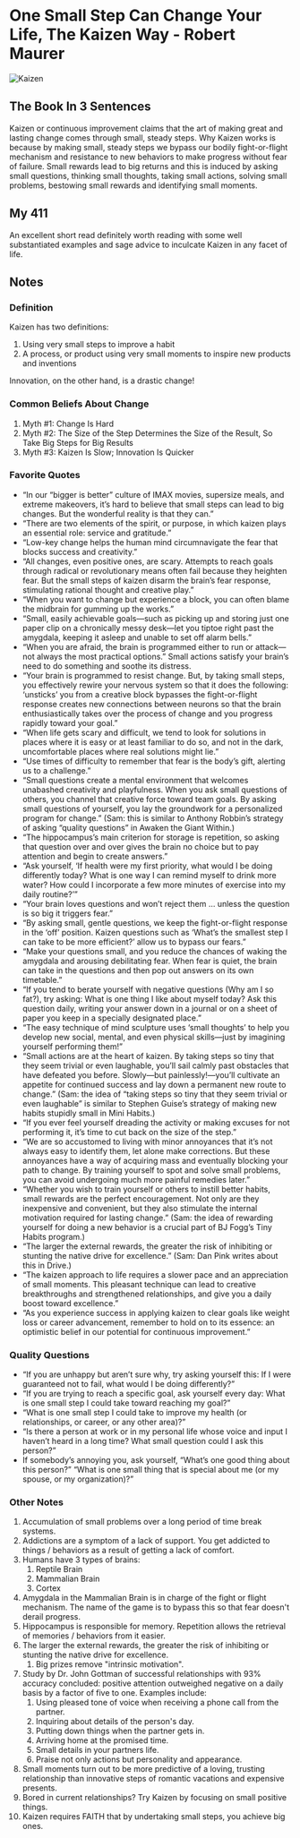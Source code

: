 # One Small Step Can Change Your Life, The Kaizen Way - Robert Maurer

![Kaizen](Images/OneSmallStep_Kaizen.jpg)

## The Book In 3 Sentences

Kaizen or continuous improvement claims that the art of making great and lasting change comes through small, steady steps. Why Kaizen works is because by making small, steady steps we bypass our bodily fight-or-flight mechanism and resistance to new behaviors to make progress without fear of failure. Small rewards lead to big returns and this is induced by asking small questions, thinking small thoughts, taking small actions, solving small problems, bestowing small rewards and identifying small moments. 

## My 411

An excellent short read definitely worth reading with some well substantiated examples and sage advice to inculcate Kaizen in any facet of life. 

## Notes

### Definition

Kaizen has two definitions:

1. Using very small steps to improve a habit
2. A process, or product using very small moments to inspire new products and inventions

Innovation, on the other hand, is a drastic change!

### Common Beliefs About Change
1. Myth #1: Change Is Hard
2. Myth #2: The Size of the Step Determines the Size of the Result, So Take Big Steps for Big Results
3. Myth #3: Kaizen Is Slow; Innovation Is Quicker

### Favorite Quotes

- “In our “bigger is better” culture of IMAX movies, supersize meals, and extreme makeovers, it’s hard to believe that small steps can lead to big changes. But the wonderful reality is that they can.”
- “There are two elements of the spirit, or purpose, in which kaizen plays an essential role: service and gratitude.”
- “Low-key change helps the human mind circumnavigate the fear that blocks success and creativity.”
- “All changes, even positive ones, are scary. Attempts to reach goals through radical or revolutionary means often fail because they heighten fear. But the small steps of kaizen disarm the brain’s fear response, stimulating rational thought and creative play.”
- “When you want to change but experience a block, you can often blame the midbrain for gumming up the works.”
- “Small, easily achievable goals—such as picking up and storing just one paper clip on a chronically messy desk—let you tiptoe right past the amygdala, keeping it asleep and unable to set off alarm bells.”
- “When you are afraid, the brain is programmed either to run or attack—not always the most practical options.”
Small actions satisfy your brain’s need to do something and soothe its distress.
- “Your brain is programmed to resist change. But, by taking small steps, you effectively rewire your nervous system so that it does the following: ‘unsticks’ you from a creative block bypasses the fight-or-flight response creates new connections between neurons so that the brain enthusiastically takes over the process of change and you progress rapidly toward your goal.”
- “When life gets scary and difficult, we tend to look for solutions in places where it is easy or at least familiar to do so, and not in the dark, uncomfortable places where real solutions might lie.”
- “Use times of difficulty to remember that fear is the body’s gift, alerting us to a challenge.”
- “Small questions create a mental environment that welcomes unabashed creativity and playfulness. When you ask small questions of others, you channel that creative force toward team goals. By asking small questions of yourself, you lay the groundwork for a personalized program for change.” (Sam: this is similar to Anthony Robbin’s strategy of asking “quality questions” in Awaken the Giant Within.)
- “The hippocampus’s main criterion for storage is repetition, so asking that question over and over gives the brain no choice but to pay attention and begin to create answers.”
- “Ask yourself, ‘If health were my first priority, what would I be doing differently today? What is one way I can remind myself to drink more water? How could I incorporate a few more minutes of exercise into my daily routine?’”
- “Your brain loves questions and won’t reject them … unless the question is so big it triggers fear.”
- “By asking small, gentle questions, we keep the fight-or-flight response in the ‘off’ position. Kaizen questions such as ‘What’s the smallest step I can take to be more efficient?’ allow us to bypass our fears.”
- “Make your questions small, and you reduce the chances of waking the amygdala and arousing debilitating fear. When fear is quiet, the brain can take in the questions and then pop out answers on its own timetable.”
- “If you tend to berate yourself with negative questions (Why am I so fat?), try asking: What is one thing I like about myself today? Ask this question daily, writing your answer down in a journal or on a sheet of paper you keep in a specially designated place.”
- “The easy technique of mind sculpture uses ‘small thoughts’ to help you develop new social, mental, and even physical skills—just by imagining yourself performing them!”
- “Small actions are at the heart of kaizen. By taking steps so tiny that they seem trivial or even laughable, you’ll sail calmly past obstacles that have defeated you before. Slowly—but painlessly!—you’ll cultivate an appetite for continued success and lay down a permanent new route to change.” (Sam: the idea of “taking steps so tiny that they seem trivial or even laughable” is similar to Stephen Guise’s strategy of making new habits stupidly small in Mini Habits.)
- “If you ever feel yourself dreading the activity or making excuses for not performing it, it’s time to cut back on the size of the step.”
- “We are so accustomed to living with minor annoyances that it’s not always easy to identify them, let alone make corrections. But these annoyances have a way of acquiring mass and eventually blocking your path to change. By training yourself to spot and solve small problems, you can avoid undergoing much more painful remedies later.”
- “Whether you wish to train yourself or others to instill better habits, small rewards are the perfect encouragement. Not only are they inexpensive and convenient, but they also stimulate the internal motivation required for lasting change.” (Sam: the idea of rewarding yourself for doing a new behavior is a crucial part of BJ Fogg’s Tiny Habits program.)
- “The larger the external rewards, the greater the risk of inhibiting or stunting the native drive for excellence.” (Sam: Dan Pink writes about this in Drive.)
- “The kaizen approach to life requires a slower pace and an appreciation of small moments. This pleasant technique can lead to creative breakthroughs and strengthened relationships, and give you a daily boost toward excellence.”
- “As you experience success in applying kaizen to clear goals like weight loss or career advancement, remember to hold on to its essence: an optimistic belief in our potential for continuous improvement.”

### Quality Questions

- “If you are unhappy but aren’t sure why, try asking yourself this: If I were guaranteed not to fail, what would I be doing differently?”
- “If you are trying to reach a specific goal, ask yourself every day: What is one small step I could take toward reaching my goal?”
- “What is one small step I could take to improve my health (or relationships, or career, or any other area)?”
- “Is there a person at work or in my personal life whose voice and input I haven’t heard in a long time? What small question could I ask this person?”
- If somebody’s annoying you, ask yourself, “What’s one good thing about this person?”
“What is one small thing that is special about me (or my spouse, or my organization)?”

### Other Notes

1. Accumulation of small problems over a long period of time break systems. 
2. Addictions are a symptom of a lack of support. You get addicted to things / behaviors as a result of getting a lack of comfort.
3. Humans have 3 types of brains:
   1. Reptile Brain
   2. Mammalian Brain
   3. Cortex 
4. Amygdala in the Mammalian Brain is in charge of the fight or flight mechanism. The name of the game is to bypass this so that fear doesn't derail progress.
5. Hippocampus is responsible for memory. Repetition allows the retrieval of memories / behaviors from it easier.
6. The larger the external rewards, the greater the risk of inhibiting or stunting the native drive for excellence.
   1. Big prizes remove "intrinsic motivation".
7. Study by Dr. John Gottman of successful relationships with 93% accuracy concluded: positive attention outweighed negative on a daily basis by a factor of five to one. Examples include:
   1. Using pleased tone of voice when receiving a phone call from the partner. 
   2. Inquiring about details of the person's day.
   3. Putting down things when the partner gets in.
   4. Arriving home at the promised time.
   5. Small details in your partners life.
   6. Praise not only actions but personality and appearance.
8. Small moments turn out to be more predictive of a loving, trusting relationship than innovative steps of romantic vacations and expensive presents. 
9. Bored in current relationships? Try Kaizen by focusing on small positive things.
10. Kaizen requires FAITH that by undertaking small steps, you achieve big ones.